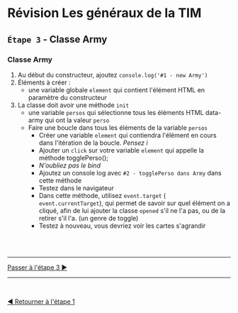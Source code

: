 # Révision Les généraux de la TIM

## `Étape 3` - Classe Army

### Classe Army

1. Au début du constructeur, ajoutez `console.log('#1 - new Army')`
1. Éléments à créer :
   - une variable globale `element` qui contient l'élément HTML en paramètre du constructeur
1. La classe doit avoir une méthode `init`
   - une variable `persos` qui sélectionne tous les éléments HTML data-army qui ont la valeur `perso`
   - Faire une boucle dans tous les éléments de la variable `persos`
     - Créer une variable `element` qui contiendra l'élément en cours dans l'itération de la boucle. _Pensez i_
     - Ajouter un `click` sur votre variable `element` qui appelle la méthode togglePerso();
     - _N'oubliez pas le bind_
     - Ajoutez un console log avec `#2 - togglePerso dans Army` dans cette méthode
     - Testez dans le navigateur
     - Dans cette méthode, utilisez `event.target` ( `event.currentTarget`), qui permet de savoir sur quel élément on a cliqué, afin de lui ajouter la classe `opened` s'il ne l'a pas, ou de la retirer s'il l'a. (un genre de toggle)
     - Testez à nouveau, vous devriez voir les cartes s'agrandir

<br><br><hr>

[Passer à l'étape 3 ▶](etape3.md)

<hr><br>

[◀ Retourner à l'étape 1](etape1.md)
